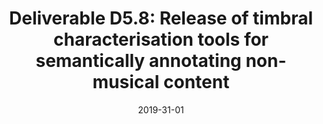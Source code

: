 ---
type: "document"
title:  "Deliverable D5.8: Release of timbral characterisation tools for semantically annotating non-musical content"
date: 2019-31-01
download_link: "/assets/files/AC-WP5-SURREY-D5.8%20Release%20of%20timbral%20characterisation%20tools%20for%20semantically%20annotating%20non-musical%20content.pdf"
license: CC-BY 4.0
---